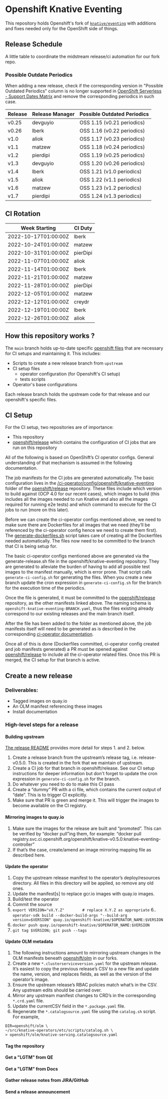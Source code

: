 # Openshift Knative Eventing

This repository holds Openshift's fork of
[`knative/eventing`](https://github.com/knative/eventing) with additions and
fixes needed only for the OpenShift side of things.

## Release Schedule

A little table to coordinate the midstream release/ci automation for our fork repo.

### Possible Outdate Periodics

When adding a new release, check if the corresponding version in "Possible Outdated Periodics" column is no longer supported in [OpenShift Serverless - Support Dates Matrix](https://access.redhat.com/support/policy/updates/openshift#ossrvless) and remove the corresponding periodics in such case.

| Release | Release Manager | Possible Outdated Periodics |
|---------|-----------------|-----------------------------|
| v0.25   | devguyio        | OSS 1.15 (v0.21 periodics)  |
| v0.26   | lberk           | OSS 1.16 (v0.22 periodics)  |
| v1.0    | aliok           | OSS 1.17 (v0.23 periodics)  |
| v1.1    | matzew          | OSS 1.18 (v0.24 periodics)  |
| v1.2    | pierdipi        | OSS 1.19 (v0.25 periodics)  |
| v1.3    | devguyio        | OSS 1.20 (v0.26 periodics)  |
| v1.4    | lberk           | OSS 1.21 (v1.0 periodics)   |
| v1.5    | aliok           | OSS 1.22 (v1.1 periodics)   |
| v1.6    | matzew          | OSS 1.23 (v1.2 periodics)   |
| v1.7    | pierdipi        | OSS 1.24 (v1.3 periodics)   |

## CI Rotation

| Week Starting        | CI Duty  |
|----------------------|----------|
| 2022-10-17T01:00:00Z | lberk    |
| 2022-10-24T01:00:00Z | matzew   |
| 2022-10-31T01:00:00Z | pierDipi |
| 2022-11-07T01:00:00Z | aliok    |
| 2022-11-14T01:00:00Z | lberk    |
| 2022-11-21T01:00:00Z | matzew   |
| 2022-11-28T01:00:00Z | pierDipi |
| 2022-12-05T01:00:00Z | matzew   |
| 2022-12-12T01:00:00Z | creydr   |
| 2022-12-19T01:00:00Z | lberk    |
| 2022-12-26T01:00:00Z | aliok    |

## How this repository works ?

The `main` branch holds up-to-date specific [openshift files](./openshift)
that are necessary for CI setups and maintaining it. This includes:

- Scripts to create a new release branch from `upstream`
- CI setup files
  - operator configuration (for Openshift's CI setup)
  - tests scripts
- Operator's base configurations

Each release branch holds the upstream code for that release and our
openshift's specific files.

## CI Setup

For the CI setup, two repositories are of importance:

- This repository
- [openshift/release](https://github.com/openshift/release) which
  contains the configuration of CI jobs that are run on this
  repository

All of the following is based on OpenShift’s CI operator
configs. General understanding of that mechanism is assumed in the
following documentation.

The job manifests for the CI jobs are generated automatically. The
basic configuration lives in the
[/ci-operator/config/openshift/knative-eventing](https://github.com/openshift/release/tree/master/ci-operator/config/openshift/knative-eventing) folder of the
[openshift/release](https://github.com/openshift/release) repository. These files include which version to
build against (OCP 4.0 for our recent cases), which images to build
(this includes all the images needed to run Knative and also all the
images required for running e2e tests) and which command to execute
for the CI jobs to run (more on this later).

Before we can create the ci-operator configs mentioned above, we need
to make sure there are Dockerfiles for all images that we need
(they’ll be referenced by the ci-operator config hence we need to
create them first). The [generate-dockerfiles.sh](https://github.com/openshift/knative-eventing/blob/master/openshift/ci-operator/generate-dockerfiles.sh) script takes care of
creating all the Dockerfiles needed automatically. The files now need
to be committed to the branch that CI is being setup for.

The basic ci-operator configs mentioned above are generated via the
generate-release.sh file in the openshift/knative-eventing
repository. They are generated to alleviate the burden of having to
add all possible test images to the manifest manually, which is error
prone. That script calls `generate-ci-config.sh` for generating the files.
When you create a new branch update the cron expression in
`generate-ci-config.sh` for the branch for the execution time of the periodics.

Once the file is generated, it must be committed to the
[openshift/release](https://github.com/openshift/release) repository, as the other manifests linked above. The
naming schema is `openshift-knative-eventing-BRANCH.yaml`, thus the
files existing already correspond to our existing releases and the
main branch itself.

After the file has been added to the folder as mentioned above, the
job manifests itself will need to be generated as is described in the
corresponding [ci-operator documentation](https://docs.google.com/document/d/1SQ_qlkcplqhe8h6ONXdgBr7YUVbs4oRSj4ISl3gpLW4/edit#heading=h.8w7nj9363nsd).

Once all of this is done (Dockerfiles committed, ci-operator config
created and job manifests generated) a PR must be opened against
[openshift/release](https://github.com/openshift/releaseopenshift/release)
to include all the ci-operator related files. Once
this PR is merged, the CI setup for that branch is active.

## Create a new release

### Deliverables:

- Tagged images on quay.io
- An OLM manifest referencing these images
- Install documentation

### High-level steps for a release

#### Building upstream

[The release README](openshift/release/README.md) provides more detail for
steps 1. and 2. below.


1. Create a release branch from the upstream’s release tag, i.e. release-v0.5.0. This is created in the fork that we maintain of upstream.
2. Create a CI job for that branch in openshift/release. See our CI setup instructions for deeper information but don't forget to update the cron expression in `generate-ci-config.sh` for the branch.
3. Do whatever you need to do to make this CI pass
4. Create a “dummy” PR with a ci file, which contains the current output of “date”. This is to trigger CI explicitly.
5. Make sure that PR is green and merge it. This will trigger the images to become available on the CI registry.

#### Mirroring images to quay.io

1. Make sure the images for the release are built and “promoted”. This can be verified by “docker pull”ing them, for example: “docker pull registry.svc.ci.openshift.org/openshift/knative-v0.5.0:knative-eventing-controller”
2. If that’s the case, create/amend an image mirroring mapping file as described here.

#### Update the operator

1. Copy the upstream release manifest to the operator’s deploy/resources directory. All files in this directory will be applied, so remove any old ones.
2. Update the manifest[s] to replace gcr.io images with quay.io images.
3. Build/test the operator
4. Commit the source
5. `export VERSION="vX.Y.Z"        # replace X.Y.Z as appropriate`
6.. `operator-sdk build --docker-build-args "--build-arg version=$VERSION" quay.io/openshift-knative/$OPERATOR_NAME:$VERSION`
7. `docker push quay.io/openshift-knative/$OPERATOR_NAME:$VERSION`
8. `git tag $VERSION; git push --tags`

#### Update OLM metadata

1. The following instructions amount to mirroring upstream changes in the OLM manifests beneath [openshift/olm](https://github.com/openshift/knative-eventing/tree/master/openshift/olm) in our forks.
2. Create a new `*.clusterserviceversion.yaml` for the upstream release. It’s easiest to copy the previous release’s CSV to a new file and update the name, version, and replaces fields, as well as the version of the operator’s image.
3. Ensure the upstream release’s RBAC policies match what’s in the CSV. Any upstream edits should be carried over.
4. Mirror any upstream manifest changes to CRD’s in the corresponding `*.crd.yaml` file.
5. Update the currentCSV field in the `*.package.yaml` file.
6. Regenerate the `*.catalogsource.yaml` file using the `catalog.sh` script. For example,

```NAME=knative-serving \
DIR=openshift/olm \
~/src/knative-operators/etc/scripts/catalog.sh \
> openshift/olm/knative-serving.catalogsource.yaml
```

#### Tag the repository

#### Get a "LGTM" from QE

#### Get a "LGTM" from Docs

#### Gather release notes from JIRA/GitHub

#### Send a release announcement
